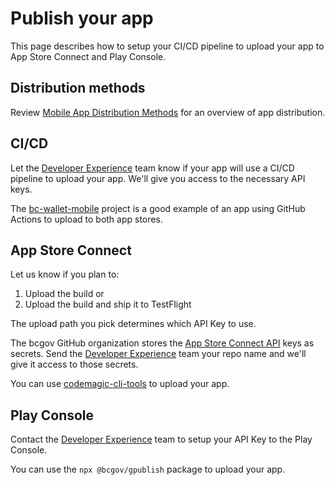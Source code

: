 # Publish your app

This page describes how to setup your CI/CD pipeline to upload your app to App Store Connect and Play Console.

## Distribution methods

Review [Mobile App Distribution Methods](distribution_methods.md) for an overview of app distribution.

## CI/CD

Let the [Developer Experience](contact.md) team know if your app will use a CI/CD pipeline to upload your app. We'll give you access to the necessary API keys.

 The [bc-wallet-mobile](https://github.com/bcgov/bc-wallet-mobile/) project is a good example of an app using GitHub Actions to upload to both app stores.

## App Store Connect

Let us know if you plan to:

1. Upload the build
or
1. Upload the build and ship it to TestFlight

The upload path you pick determines which API Key to use. 

The bcgov GitHub organization stores the [App Store Connect API](https://developer.apple.com/documentation/appstoreconnectapi) keys as secrets. Send the [Developer Experience](contact.md) team your repo name and we'll give it access to those secrets.

You can use [codemagic-cli-tools](https://docs.codemagic.io/knowledge-codemagic/codemagic-cli-tools/) to upload your app. 

## Play Console
Contact the [Developer Experience](contact.md) team to setup your API Key to the Play Console.

You can use the `npx @bcgov/gpublish` package to upload your app. 